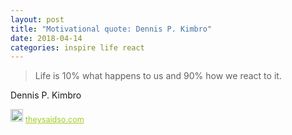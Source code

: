 ```yaml
---
layout: post
title: "Motivational quote: Dennis P. Kimbro"
date: 2018-04-14
categories: inspire life react
---
```

> Life is 10% what happens to us and 90% how we react to it.

Dennis P. Kimbro

<span style="z-index:50;font-size:0.9em;"><img src="https://theysaidso.com/branding/theysaidso.png" height="20" width="20" alt="theysaidso.com"/><a href="https://theysaidso.com" title="Powered by quotes from theysaidso.com" style="color: #9fcc25; margin-left: 4px; vertical-align: middle;">theysaidso.com</a></span>
